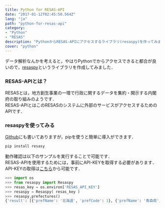 ```yaml
---
title: Python for RESAS-API
date: "2017-01-12T02:45:50.564Z"
lang: "ja"
path: "python-for-resas-api"
category:
- "Python"
- "RESAS"
description: "PythonからRESAS-APIにアクセスするライブラリ(resaspy)を作ってみました．"
cover: "python"
---
```


データ解析なんかを考えると，やはりPythonでからアクセスできると都合が良いので，[resaspy](https://github.com/ar90n/resaspy)というライブラリを作成してみました．

### RESAS-APIとは？

RESASとは，地方創生事業の一環で行政に関するデータを集約・開示する内閣府の取り組みのようです．  
RESAS-APIとはこのRESASのシステムに外部のサービスがアクセスするためのAPIです．

### resaspyを使ってみる

[Github](https://github.com/ar90n/resaspy)にも書いてありますが，pipを使うと簡単に導入ができます．
```bash
pip install resasy
```

動作確認は以下のサンプルを実行することで可能です．  
RESAS-APIを使用するためには，事前にAPI-KEYを取得する必要があります．API-KEYの取得は[こちら](https://opendata.resas-portal.go.jp/)から可能です．

```python
>>> import os
>>> from resaspy import Resaspy
>>> resas_key = os.environ['RESAS_API_KEY']
>>> resaspy = Resaspy( resas_key )
>>> resaspy.prefectures()
{'result': [{'prefName': '北海道', 'prefCode': 1}, {'prefName': '青森県', 'prefCode': 2}, {'prefName': '岩手県', 'prefCode': 3}, {'prefName': '宮城県', 'prefCode': 4}, {'prefName': '秋田県', 'prefCode': 5}, {'prefName': '山形県', 'prefCode': 6}, {'prefName': '福島県', 'prefCode': 7}, {'prefName': '茨城県', 'prefCode': 8}, {'prefName': '栃木県', 'prefCode': 9}, {'prefName': '群馬県', 'prefCode': 10}, {'prefName': '埼玉県', 'prefCode': 11}, {'prefName': '千葉県', 'prefCode': 12}, {'prefName': '東京都', 'prefCode': 13}, {'prefName': '神奈川県', 'prefCode': 14}, {'prefName': '新潟県', 'prefCode': 15}, {'prefName': '富山県', 'prefCode': 16}, {'prefName': '石川県', 'prefCode': 17}, {'prefName': '福井県', 'prefCode': 18}, {'prefName': '山梨県', 'prefCode': 19}, {'prefName': '長野県', 'prefCode': 20}, {'prefName': '岐阜県', 'prefCode': 21}, {'prefName': '静岡県', 'prefCode': 22}, {'prefName': '愛知県', 'prefCode': 23}, {'prefName': '三重県', 'prefCode': 24}, {'prefName': '滋賀県', 'prefCode': 25}, {'prefName': '京都府', 'prefCode': 26}, {'prefName': '大阪府', 'prefCode': 27}, {'prefName': '兵庫県', 'prefCode': 28}, {'prefName': '奈良県', 'prefCode': 29}, {'prefName': '和歌山県','prefCode': 30}, {'prefName': '鳥取県', 'prefCode': 31}, {'prefName': '島根県', 'prefCode': 32}, {'prefName': '岡山県', 'prefCode': 33}, {'prefName': '広島県', 'prefCode': 34}, {'prefName': '山口県', 'prefCode': 35}, {'prefName': '徳島県', 'prefCode': 36}, {'prefName': '香川県', 'prefCode': 37}, {'prefName': '愛媛県', 'prefCode': 38}, {'prefName': '高知県', 'prefCode': 39}, {'prefName': '福岡県', 'prefCode': 40}, {'prefName': '佐賀県', 'prefCode': 41}, {'prefName': '長崎県', 'prefCode': 42}, {'prefName': '熊本県', 'prefCode': 43}, {'prefName': '大分県', 'prefCode': 44}, {'prefName': '宮崎県', 'prefCode': 45}, {'prefName': '鹿児島県', 'prefCode': 46}, {'prefName': '沖縄県', 'prefCode': 47}], 'message': None}
```
